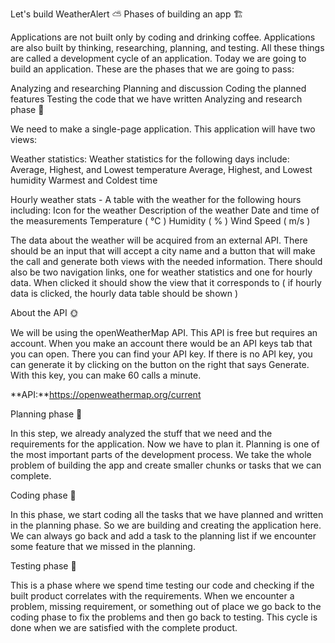 Let's build WeatherAlert ⛅
Phases of building an app 🏗

Applications are not built only by coding and drinking coffee. Applications are also built by thinking, researching, planning, and testing. All these things are called a development cycle of an application. Today we are going to build an application. These are the phases that we are going to pass:

Analyzing and researching
Planning and discussion
Coding the planned features
Testing the code that we have written
Analyzing and research phase 🔹

We need to make a single-page application. This application will have two views:

Weather statistics: Weather statistics for the following days include:
Average, Highest, and Lowest temperature
Average, Highest, and Lowest humidity
Warmest and Coldest time

Hourly weather stats - A table with the weather for the following hours including:
Icon for the weather
Description of the weather
Date and time of the measurements
Temperature ( ℃ )
Humidity ( % )
Wind Speed ( m/s )

The data about the weather will be acquired from an external API. There should be an input that will accept a city name and a button that will make the call and generate both views with the needed information. There should also be two navigation links, one for weather statistics and one for hourly data. When clicked it should show the view that it corresponds to ( if hourly data is clicked, the hourly data table should be shown )

About the API 🌞

We will be using the openWeatherMap API. This API is free but requires an account. When you make an account there would be an API keys tab that you can open. There you can find your API key. If there is no API key, you can generate it by clicking on the button on the right that says Generate. With this key, you can make 60 calls a minute.

**API:**https://openweathermap.org/current

Planning phase 🔹

In this step, we already analyzed the stuff that we need and the requirements for the application. Now we have to plan it. Planning is one of the most important parts of the development process. We take the whole problem of building the app and create smaller chunks or tasks that we can complete.

Coding phase 🔹

In this phase, we start coding all the tasks that we have planned and written in the planning phase. So we are building and creating the application here. We can always go back and add a task to the planning list if we encounter some feature that we missed in the planning.

Testing phase 🔹

This is a phase where we spend time testing our code and checking if the built product correlates with the requirements. When we encounter a problem, missing requirement, or something out of place we go back to the coding phase to fix the problems and then go back to testing. This cycle is done when we are satisfied with the complete product.